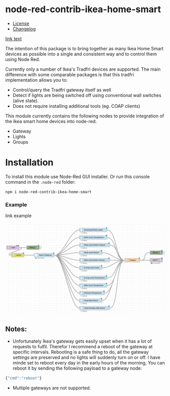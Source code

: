 # node-red-contrib-ikea-home-smart

* [License](LICENSE)
* [Changelog](RELEASE_NOTES.md)

[link text](#abcd)

The intention of this package is to bring together as many Ikea Home Smart devices as possible into a single and consistent way and to control them using Node Red.

Currently only a number of Ikea's Tradfri devices are supported.  The main difference with some comparable packages is that this tradfri implementation allows you to:
* Control/query the Tradfri gateway itself as well
* Detect if lights are being switched off using conventional wall switches (alive state).
* Does not require installing additional tools (eg. COAP clients)


This module currently contains the following nodes to provide integration of the Ikea smart home devices into node-red.

* Gateway
* Lights
* Groups

# Installation
To install this module use Node-Red GUI installer. Or run this console command in the `.node-red` folder:

```
npm i node-red-contrib-ikea-home-smart
```

### Example

<a name="abcd"></a>link example

![Example](example.png)


## Notes:

* <a name="rebootNote"></a>Unfortunately Ikea's gateway gets easily upset when it has a lot of requests to fulfil. Therefor I recommend a reboot of the gateway at specific intervals. Rebooting is a safe thing to do, all the gateway settings are preserved and no lights will suddenly turn on or off. I have minde set to reboot every day in the early hours of the morning, 
You can reboot it by sending the following payload to a gateway node:
```js
{"cmd":"reboot"}
```  
* Multiple gateways are not supported.